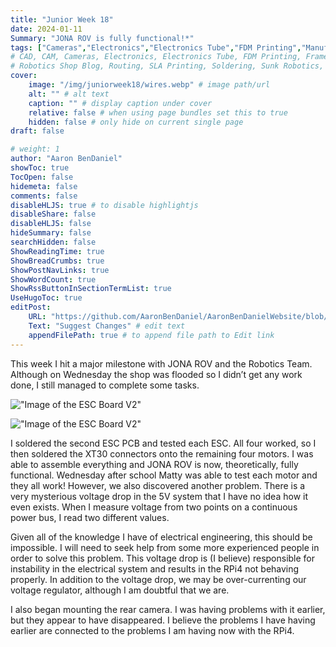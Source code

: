 ```yaml
---
title: "Junior Week 18"
date: 2024-01-11
Summary: "JONA ROV is fully functional!*"
tags: ["Cameras","Electronics","Electronics Tube","FDM Printing","Manufacturing","Robotics Shop Blog","Sunk Robotics","Soldering"]
# CAD, CAM, Cameras, Electronics, Electronics Tube, FDM Printing, Frame, General CAD, Laser Cutting, Manufacturing, Milling, Miscellaneous, PCB Design,
# Robotics Shop Blog, Routing, SLA Printing, Soldering, Sunk Robotics, WAter-Jet Cutting, Watts Water Plaque
cover:
    image: "/img/juniorweek18/wires.webp" # image path/url
    alt: "" # alt text
    caption: "" # display caption under cover
    relative: false # when using page bundles set this to true
    hidden: false # only hide on current single page
draft: false

# weight: 1
author: "Aaron BenDaniel"
showToc: true
TocOpen: false
hidemeta: false
comments: false
disableHLJS: true # to disable highlightjs
disableShare: false
disableHLJS: false
hideSummary: false
searchHidden: false
ShowReadingTime: true
ShowBreadCrumbs: true
ShowPostNavLinks: true
ShowWordCount: true
ShowRssButtonInSectionTermList: true
UseHugoToc: true
editPost:
    URL: "https://github.com/AaronBenDaniel/AaronBenDanielWebsite/blob/main/content"
    Text: "Suggest Changes" # edit text
    appendFilePath: true # to append file path to Edit link
---
```


This week I hit a major milestone with JONA ROV and the Robotics Team. Although on Wednesday the shop was flooded so I didn’t get any work done, I still managed to complete some tasks.

!["Image of the ESC Board V2"](/img/juniorweek18/board.webp)

!["Image of the ESC Board V2"](/img/juniorweek18/back.webp)

I soldered the second ESC PCB and tested each ESC. All four worked, so I then soldered the XT30 connectors onto the remaining four motors. I was able to assemble everything and JONA ROV is now, theoretically, fully functional. Wednesday after school Matty was able to test each motor and they all work! However, we also discovered another problem. There is a very mysterious voltage drop in the 5V system that I have no idea how it even exists. When I measure voltage from two points on a continuous power bus, I read two different values.

Given all of the knowledge I have of electrical engineering, this should be impossible. I will need to seek help from some more experienced people in order to solve this problem. This voltage drop is (I believe) responsible for instability in the electrical system and results in the RPi4 not behaving properly. In addition to the voltage drop, we may be over-currenting our voltage regulator, although I am doubtful that we are.

I also began mounting the rear camera. I was having problems with it earlier, but they appear to have disappeared. I believe the problems I have having earlier are connected to the problems I am having now with the RPi4.